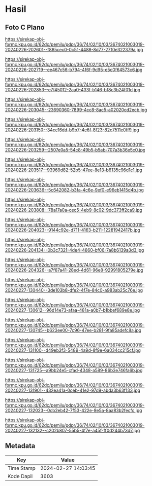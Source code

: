 # Hasil

## Foto C Plano

https://sirekap-obj-formc.kpu.go.id/62dc/pemilu/pdpr/36/74/02/10/03/3674021003019-20240226-202601--f885cec0-0c51-4488-8d77-2710e322379a.jpg

https://sirekap-obj-formc.kpu.go.id/62dc/pemilu/pdpr/36/74/02/10/03/3674021003019-20240226-202719--ee467c56-b794-4f6f-9d95-e5c0f64573c6.jpg

https://sirekap-obj-formc.kpu.go.id/62dc/pemilu/pdpr/36/74/02/10/03/3674021003019-20240226-202853--e7f45012-2aa0-433f-b146-bf8c3b24f01d.jpg

https://sirekap-obj-formc.kpu.go.id/62dc/pemilu/pdpr/36/74/02/10/03/3674021003019-20240226-203045--23690360-7899-4cc8-8ac5-a02020cd2ecb.jpg

https://sirekap-obj-formc.kpu.go.id/62dc/pemilu/pdpr/36/74/02/10/03/3674021003019-20240226-203150--34ce16dd-b9b7-4e6f-8f23-82c7511e0ff9.jpg

https://sirekap-obj-formc.kpu.go.id/62dc/pemilu/pdpr/36/74/02/10/03/3674021003019-20240226-203259--2507e0a5-54c8-49b5-b5ab-707a3b36e5c0.jpg

https://sirekap-obj-formc.kpu.go.id/62dc/pemilu/pdpr/36/74/02/10/03/3674021003019-20240226-203517--93969d82-52b5-47ee-8e13-b6135c96d1c1.jpg

https://sirekap-obj-formc.kpu.go.id/62dc/pemilu/pdpr/36/74/02/10/03/3674021003019-20240226-203636--5c642082-b3fa-4c6e-9ef0-e96eb1415d4b.jpg

https://sirekap-obj-formc.kpu.go.id/62dc/pemilu/pdpr/36/74/02/10/03/3674021003019-20240226-203808--78a17a0a-cec5-4eb9-8c02-9dc373ff2ca9.jpg

https://sirekap-obj-formc.kpu.go.id/62dc/pemilu/pdpr/36/74/02/10/03/3674021003019-20240226-204023--9144c92e-d711-4163-b211-12281942417b.jpg

https://sirekap-obj-formc.kpu.go.id/62dc/pemilu/pdpr/36/74/02/10/03/3674021003019-20240226-204134--0b3c7321-4de4-4860-bf06-7a8b6139a3d3.jpg

https://sirekap-obj-formc.kpu.go.id/62dc/pemilu/pdpr/36/74/02/10/03/3674021003019-20240226-204326--a7f87a41-28ed-4d61-96e8-92991805279e.jpg

https://sirekap-obj-formc.kpu.go.id/62dc/pemilu/pdpr/36/74/02/10/03/3674021003019-20240227-130440--3de103b8-dfe2-4f7e-84c0-a983ab25c76e.jpg

https://sirekap-obj-formc.kpu.go.id/62dc/pemilu/pdpr/36/74/02/10/03/3674021003019-20240227-130612--96d14e73-afaa-481a-a0b7-b1bbef689e8e.jpg

https://sirekap-obj-formc.kpu.go.id/62dc/pemilu/pdpr/36/74/02/10/03/3674021003019-20240227-130745--b623ee00-7c96-47ee-b281-9fa85adefc8a.jpg

https://sirekap-obj-formc.kpu.go.id/62dc/pemilu/pdpr/36/74/02/10/03/3674021003019-20240227-131100--d49eb3f3-5489-4a9d-8f9e-6a034cc215cf.jpg

https://sirekap-obj-formc.kpu.go.id/62dc/pemilu/pdpr/36/74/02/10/03/3674021003019-20240227-131725--a9bb24e5-cfad-4348-a589-86b3e746fa6b.jpg

https://sirekap-obj-formc.kpu.go.id/62dc/pemilu/pdpr/36/74/02/10/03/3674021003019-20240227-131901--432ea41a-0ceb-41e2-97d9-abda3b63f133.jpg

https://sirekap-obj-formc.kpu.go.id/62dc/pemilu/pdpr/36/74/02/10/03/3674021003019-20240227-132023--0cb2eb42-7f53-422e-8e5a-8aa83b2fecfc.jpg

https://sirekap-obj-formc.kpu.go.id/62dc/pemilu/pdpr/36/74/02/10/03/3674021003019-20240227-132132--c202b807-55b5-4f7e-a45f-ff0d244b73d7.jpg


## Metadata

| Key        | Value               |
| ---------- | ------------------- |
| Time Stamp | 2024-02-27 14:03:45 |
| Kode Dapil | 3603                |



